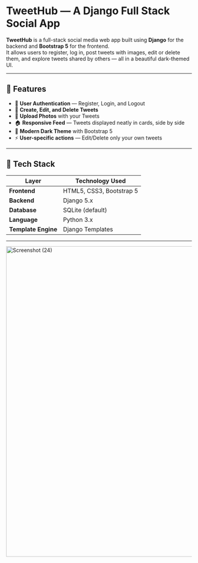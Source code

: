 # TweetHub — A Django Full Stack Social App

**TweetHub** is a full-stack social media web app built using **Django** for the backend and **Bootstrap 5** for the frontend.  
It allows users to register, log in, post tweets with images, edit or delete them, and explore tweets shared by others — all in a beautiful dark-themed UI.

---

## 🚀 Features

- 🔐 **User Authentication** — Register, Login, and Logout  
- 💬 **Create, Edit, and Delete Tweets**  
- 📸 **Upload Photos** with your Tweets  
- 🏠 **Responsive Feed** — Tweets displayed neatly in cards, side by side  
- 🖤 **Modern Dark Theme** with Bootstrap 5  
- ⚡ **User-specific actions** — Edit/Delete only your own tweets  

---

## 🧩 Tech Stack

| Layer | Technology Used |
|-------|------------------|
| **Frontend** | HTML5, CSS3, Bootstrap 5 |
| **Backend** | Django 5.x |
| **Database** | SQLite (default) |
| **Language** | Python 3.x |
| **Template Engine** | Django Templates |

---


<img width="1920" height="840" alt="Screenshot (24)" src="https://github.com/user-attachments/assets/228f0e3b-af49-468a-9fcc-5b8d9385359c" />







